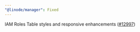 ```yaml
---
"@linode/manager": Fixed
---
```


IAM Roles Table styles and responsive enhancements ([#12997](https://github.com/linode/manager/pull/12997))
